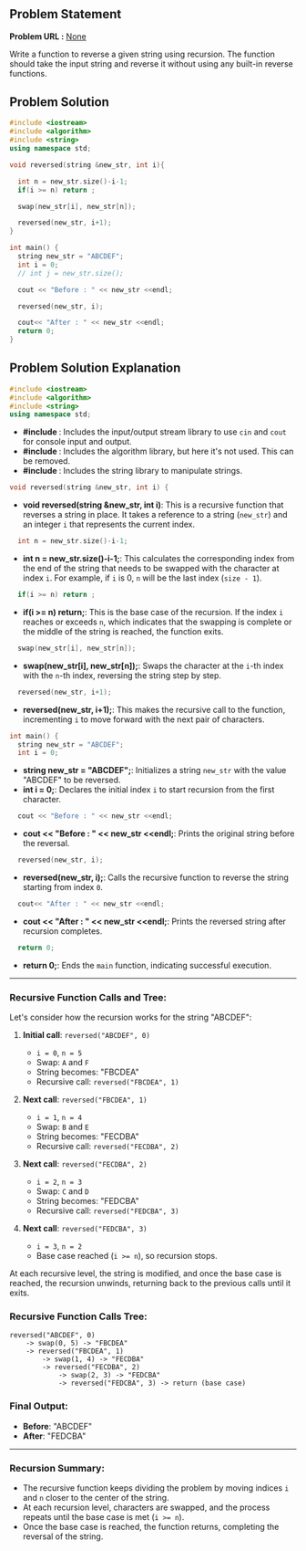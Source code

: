 <h1 align='center'></h1>

## Problem Statement

**Problem URL :** [None]()

Write a function to reverse a given string using recursion. The function should take the input string and reverse it without using any built-in reverse functions.


## Problem Solution
```cpp
#include <iostream>
#include <algorithm>
#include <string>
using namespace std;

void reversed(string &new_str, int i){

  int n = new_str.size()-i-1;
  if(i >= n) return ;

  swap(new_str[i], new_str[n]);

  reversed(new_str, i+1);
}

int main() {
  string new_str = "ABCDEF";
  int i = 0;
  // int j = new_str.size();

  cout << "Before : " << new_str <<endl;

  reversed(new_str, i);

  cout<< "After : " << new_str <<endl;
  return 0;
}
```

## Problem Solution Explanation

```cpp
#include <iostream>
#include <algorithm>
#include <string>
using namespace std;
```
- **#include <iostream>**: Includes the input/output stream library to use `cin` and `cout` for console input and output.
- **#include <algorithm>**: Includes the algorithm library, but here it's not used. This can be removed.
- **#include <string>**: Includes the string library to manipulate strings.

```cpp
void reversed(string &new_str, int i) {
```
- **void reversed(string &new_str, int i)**: This is a recursive function that reverses a string in place. It takes a reference to a string (`new_str`) and an integer `i` that represents the current index.

```cpp
  int n = new_str.size()-i-1;
```
- **int n = new_str.size()-i-1;**: This calculates the corresponding index from the end of the string that needs to be swapped with the character at index `i`. For example, if `i` is 0, `n` will be the last index (`size - 1`).

```cpp
  if(i >= n) return ;
```
- **if(i >= n) return;**: This is the base case of the recursion. If the index `i` reaches or exceeds `n`, which indicates that the swapping is complete or the middle of the string is reached, the function exits.

```cpp
  swap(new_str[i], new_str[n]);
```
- **swap(new_str[i], new_str[n]);**: Swaps the character at the `i`-th index with the `n`-th index, reversing the string step by step.

```cpp
  reversed(new_str, i+1);
```
- **reversed(new_str, i+1);**: This makes the recursive call to the function, incrementing `i` to move forward with the next pair of characters.

```cpp
int main() {
  string new_str = "ABCDEF";
  int i = 0;
```
- **string new_str = "ABCDEF";**: Initializes a string `new_str` with the value "ABCDEF" to be reversed.
- **int i = 0;**: Declares the initial index `i` to start recursion from the first character.

```cpp
  cout << "Before : " << new_str <<endl;
```
- **cout << "Before : " << new_str <<endl;**: Prints the original string before the reversal.

```cpp
  reversed(new_str, i);
```
- **reversed(new_str, i);**: Calls the recursive function to reverse the string starting from index `0`.

```cpp
  cout<< "After : " << new_str <<endl;
```
- **cout << "After : " << new_str <<endl;**: Prints the reversed string after recursion completes.

```cpp
  return 0;
```
- **return 0;**: Ends the `main` function, indicating successful execution.

---

### Recursive Function Calls and Tree:

Let's consider how the recursion works for the string "ABCDEF":

1. **Initial call**: `reversed("ABCDEF", 0)`
   - `i = 0`, `n = 5`
   - Swap: `A` and `F`
   - String becomes: "FBCDEA"
   - Recursive call: `reversed("FBCDEA", 1)`

2. **Next call**: `reversed("FBCDEA", 1)`
   - `i = 1`, `n = 4`
   - Swap: `B` and `E`
   - String becomes: "FECDBA"
   - Recursive call: `reversed("FECDBA", 2)`

3. **Next call**: `reversed("FECDBA", 2)`
   - `i = 2`, `n = 3`
   - Swap: `C` and `D`
   - String becomes: "FEDCBA"
   - Recursive call: `reversed("FEDCBA", 3)`

4. **Next call**: `reversed("FEDCBA", 3)`
   - `i = 3`, `n = 2`
   - Base case reached (`i >= n`), so recursion stops.

At each recursive level, the string is modified, and once the base case is reached, the recursion unwinds, returning back to the previous calls until it exits.

### Recursive Function Calls Tree:
```
reversed("ABCDEF", 0)
    -> swap(0, 5) -> "FBCDEA"
    -> reversed("FBCDEA", 1)
        -> swap(1, 4) -> "FECDBA"
        -> reversed("FECDBA", 2)
            -> swap(2, 3) -> "FEDCBA"
            -> reversed("FEDCBA", 3) -> return (base case)
```

### Final Output:
- **Before**: "ABCDEF"
- **After**: "FEDCBA"

---

### Recursion Summary:

- The recursive function keeps dividing the problem by moving indices `i` and `n` closer to the center of the string.
- At each recursion level, characters are swapped, and the process repeats until the base case is met (`i >= n`).
- Once the base case is reached, the function returns, completing the reversal of the string.
